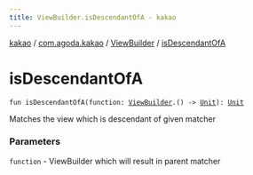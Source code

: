 ```yaml
---
title: ViewBuilder.isDescendantOfA - kakao
---
```


[kakao](../../index.html) / [com.agoda.kakao](../index.html) / [ViewBuilder](index.html) / [isDescendantOfA](.)

# isDescendantOfA

`fun isDescendantOfA(function: `[`ViewBuilder`](index.html)`.() -> `[`Unit`](https://kotlinlang.org/api/latest/jvm/stdlib/kotlin/-unit/index.html)`): `[`Unit`](https://kotlinlang.org/api/latest/jvm/stdlib/kotlin/-unit/index.html)

Matches the view which is descendant of given matcher

### Parameters

`function` - ViewBuilder which will result in parent matcher
